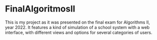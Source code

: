 # FinalAlgoritmosII

This is my project as it was presented on the final exam for Algorithms II, year 2022. It features a kind of simulation of a school system with a web interface, with different views and options for several categories of users.
